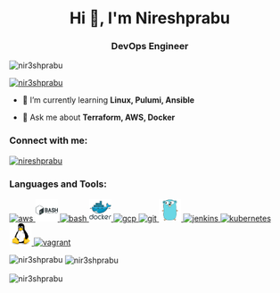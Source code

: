 <h1 align="center">Hi 👋, I'm Nireshprabu</h1>
<h3 align="center">DevOps Engineer</h3>

<p align="left"> <img src="https://komarev.com/ghpvc/?username=nir3shprabu&label=Profile%20views&color=0e75b6&style=flat" alt="nir3shprabu" /> </p>

<p align="left"> <a href="https://github.com/ryo-ma/github-profile-trophy"><img src="https://github-profile-trophy.vercel.app/?username=nir3shprabu" alt="nir3shprabu" /></a> </p>

- 🌱 I’m currently learning **Linux, Pulumi, Ansible**

- 💬 Ask me about **Terraform, AWS, Docker**

<h3 align="left">Connect with me:</h3>
<p align="left">
<a href="https://linkedin.com/in/nireshprabu" target="blank"><img align="center" src="https://raw.githubusercontent.com/rahuldkjain/github-profile-readme-generator/master/src/images/icons/Social/linked-in-alt.svg" alt="nireshprabu" height="30" width="40" /></a>
</p>

<h3 align="left">Languages and Tools:</h3>
<p align="left"> <a href="https://aws.amazon.com" target="_blank" rel="noreferrer"> <img src="https://zeevector.com/wp-content/uploads/Aws-Logo-PNG@zeevector.com_.png" alt="aws" width="40" height="40"/> </a> <a href="https://www.gnu.org/software/bash/" target="_blank" rel="noreferrer"> <img src="https://raw.githubusercontent.com/github/explore/main/topics/bash/bash.png" alt="bash" width="40" height="40"/> </a> <a href="https://www.ansible.com" target="_blank" rel="noreferrer"> <img src="https://www.google.com/imgres?imgurl=https%3A%2F%2Fwww.aquion.com.au%2Fwp-content%2Fuploads%2F2019%2F02%2FAnsible-logo.png&imgrefurl=https%3A%2F%2Fwww.aquion.com.au%2Fansible-workshop&tbnid=YJz15ZVojO6N_M&vet=12ahUKEwjnyfnPv5T9AhUEn9gFHd5CD5kQMyg3egQIARBH..i&docid=kT4sKOpV-i-sbM&w=636&h=600&q=ansible%20logo%20png&ved=2ahUKEwjnyfnPv5T9AhUEn9gFHd5CD5kQMyg3egQIARBH" alt="bash" width="40" height="40"/> </a> <a href="https://www.docker.com/" target="_blank" rel="noreferrer"> <img src="https://raw.githubusercontent.com/devicons/devicon/master/icons/docker/docker-original-wordmark.svg" alt="docker" width="40" height="40"/> </a> <a href="https://cloud.google.com" target="_blank" rel="noreferrer"> <img src="https://www.vectorlogo.zone/logos/google_cloud/google_cloud-icon.svg" alt="gcp" width="40" height="40"/> </a> <a href="https://git-scm.com/" target="_blank" rel="noreferrer"> <img src="https://www.vectorlogo.zone/logos/git-scm/git-scm-icon.svg" alt="git" width="40" height="40"/> </a> <a href="https://golang.org" target="_blank" rel="noreferrer"> <img src="https://raw.githubusercontent.com/devicons/devicon/master/icons/go/go-original.svg" alt="go" width="40" height="40"/> </a> <a href="https://www.jenkins.io" target="_blank" rel="noreferrer"> <img src="https://www.vectorlogo.zone/logos/jenkins/jenkins-icon.svg" alt="jenkins" width="40" height="40"/> </a> <a href="https://kubernetes.io" target="_blank" rel="noreferrer"> <img src="https://www.vectorlogo.zone/logos/kubernetes/kubernetes-icon.svg" alt="kubernetes" width="40" height="40"/> </a> <a href="https://www.linux.org/" target="_blank" rel="noreferrer"> <img src="https://raw.githubusercontent.com/devicons/devicon/master/icons/linux/linux-original.svg" alt="linux" width="40" height="40"/> </a> <a href="https://www.vagrantup.com/" target="_blank" rel="noreferrer"> <img src="https://www.vectorlogo.zone/logos/vagrantup/vagrantup-icon.svg" alt="vagrant" width="40" height="40"/> </a> </p>

<p><img align="left" src="https://github-readme-stats.vercel.app/api/top-langs?username=nir3shprabu&show_icons=true&locale=en&layout=compact" alt="nir3shprabu" /></p>

<p>&nbsp;<img align="center" src="https://github-readme-stats.vercel.app/api?username=nir3shprabu&show_icons=true&locale=en" alt="nir3shprabu" /></p>

<p><img align="center" src="https://github-readme-streak-stats.herokuapp.com/?user=nir3shprabu&" alt="nir3shprabu" /></p>
